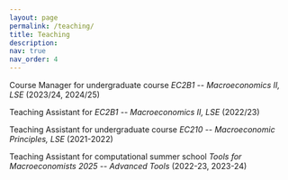 ```yaml
---
layout: page
permalink: /teaching/
title: Teaching
description: 
nav: true
nav_order: 4
---
```


Course Manager for undergraduate course *EC2B1 -- Macroeconomics II, LSE* (2023/24, 2024/25)

Teaching Assistant for *EC2B1 -- Macroeconomics II, LSE* (2022/23)

Teaching Assistant for undergraduate course *EC210 -- Macroeconomic Principles, LSE* (2021-2022)

Teaching Assistant for computational summer school *Tools for Macroeconomists 2025 -- Advanced Tools* (2022-23, 2023-24)
